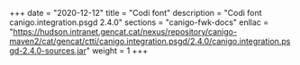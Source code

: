 +++
date        = "2020-12-12"
title       = "Codi font"
description = "Codi font canigo.integration.psgd 2.4.0"
sections    = "canigo-fwk-docs"
enllac		= "https://hudson.intranet.gencat.cat/nexus/repository/canigo-maven2/cat/gencat/ctti/canigo.integration.psgd/2.4.0/canigo.integration.psgd-2.4.0-sources.jar"
weight		= 1
+++
